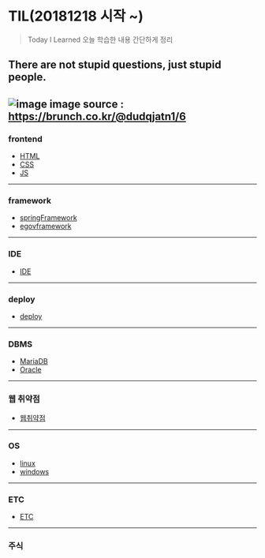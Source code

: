 # TIL(20181218 시작 ~)
>Today I Learned 오늘 학습한 내용 간단하게 정리
## There are not stupid questions, just stupid people.
![image](https://user-images.githubusercontent.com/44331989/123603131-8703bc00-d834-11eb-84da-dff6f97cb731.png)
image source : https://brunch.co.kr/@dudqjatn1/6
---------------------------------------------------------
### frontend
* [HTML](https://github.com/devLsy/TIL/blob/master/HTML/HTML.md)
* [CSS](https://github.com/devLsy/TIL/blob/master/css/css.md)
* [JS](https://github.com/devLsy/TIL/blob/master/JS/javascript.md)
---------------------------------------------------------
### framework
* [springFramework](https://github.com/devLsy/TIL/blob/master/spring/springFramework.md)
* [egovframework](https://github.com/devLsy/TIL/blob/master/egovFramework/egovframework.md)
---------------------------------------------------------
### IDE
* [IDE](https://github.com/devLsy/TIL/blob/master/IDE/Eclipse.md)
---------------------------------------------------------
### deploy
* [deploy](https://github.com/devLsy/TIL/blob/master/deploy/jenkins.md)
---------------------------------------------------------
### DBMS
* [MariaDB](https://github.com/devLsy/TIL/blob/master/DBMS/MariaDB/MariaDB.md)
* [Oracle](https://github.com/devLsy/TIL/blob/master/DBMS/Oracle/Oracle.md)
---------------------------------------------------------
### 웹 취약점
* [웹취약점](https://github.com/devLsy/TIL/blob/master/web_vulnerability/web_vulnerability.md)
---------------------------------------------------------
### OS
* [linux](https://github.com/devLsy/TIL/blob/master/OS/lunix.md)
* [windows](https://github.com/devLsy/TIL/blob/master/OS/windows.md)
---------------------------------------------------------
### ETC
* [ETC](https://github.com/devLsy/TIL/blob/master/devEtc/devEtc.md)
---------------------------------------------------------
### 주식



